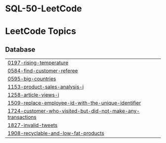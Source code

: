 # SQL-50-LeetCode
<!---LeetCode Topics Start-->
# LeetCode Topics
## Database
|  |
| ------- |
| [0197-rising-temperature](https://github.com/Aniso13/SQL-50-LeetCode/tree/master/0197-rising-temperature) |
| [0584-find-customer-referee](https://github.com/Aniso13/SQL-50-LeetCode/tree/master/0584-find-customer-referee) |
| [0595-big-countries](https://github.com/Aniso13/SQL-50-LeetCode/tree/master/0595-big-countries) |
| [1153-product-sales-analysis-i](https://github.com/Aniso13/SQL-50-LeetCode/tree/master/1153-product-sales-analysis-i) |
| [1258-article-views-i](https://github.com/Aniso13/SQL-50-LeetCode/tree/master/1258-article-views-i) |
| [1509-replace-employee-id-with-the-unique-identifier](https://github.com/Aniso13/SQL-50-LeetCode/tree/master/1509-replace-employee-id-with-the-unique-identifier) |
| [1724-customer-who-visited-but-did-not-make-any-transactions](https://github.com/Aniso13/SQL-50-LeetCode/tree/master/1724-customer-who-visited-but-did-not-make-any-transactions) |
| [1827-invalid-tweets](https://github.com/Aniso13/SQL-50-LeetCode/tree/master/1827-invalid-tweets) |
| [1908-recyclable-and-low-fat-products](https://github.com/Aniso13/SQL-50-LeetCode/tree/master/1908-recyclable-and-low-fat-products) |
<!---LeetCode Topics End-->